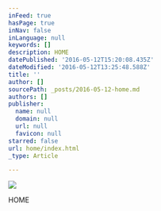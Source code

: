 ```yaml
---
inFeed: true
hasPage: true
inNav: false
inLanguage: null
keywords: []
description: HOME
datePublished: '2016-05-12T15:20:08.435Z'
dateModified: '2016-05-12T13:25:48.588Z'
title: ''
author: []
sourcePath: _posts/2016-05-12-home.md
authors: []
publisher:
  name: null
  domain: null
  url: null
  favicon: null
starred: false
url: home/index.html
_type: Article

---
```

![](https://the-grid-user-content.s3-us-west-2.amazonaws.com/90f54bc8-eeb3-4c81-983f-104e03215a53.jpg)

HOME
